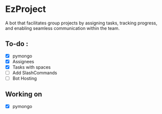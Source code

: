 # EzProject
A bot that facilitates group projects by assigning tasks, tracking progress, and enabling seamless communication within the team.


## To-do :
- [x] pymongo
- [x] Assignees
- [x] Tasks with spaces
- [ ] Add SlashCommands
- [ ] Bot Hosting

## Working on 
- [x] pymongo
